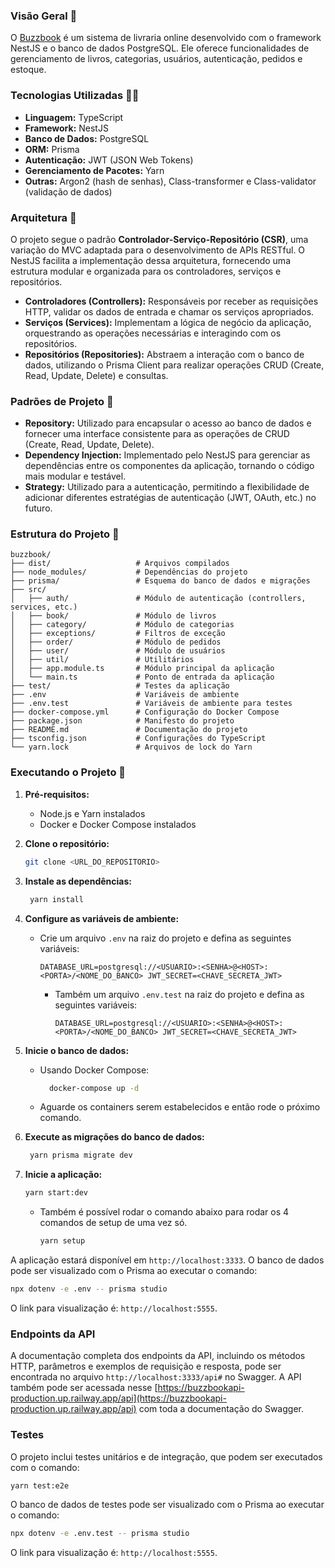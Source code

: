 ### Visão Geral :eyes:

O [Buzzbook](https://buzzbookapi-production.up.railway.app/api) é um sistema de livraria online desenvolvido com o framework NestJS e o banco de dados PostgreSQL. Ele oferece funcionalidades de gerenciamento de livros, categorias, usuários, autenticação, pedidos e estoque. 

### Tecnologias Utilizadas :woman_technologist:

- **Linguagem:** TypeScript
- **Framework:** NestJS
- **Banco de Dados:** PostgreSQL
- **ORM:** Prisma
- **Autenticação:** JWT (JSON Web Tokens)
- **Gerenciamento de Pacotes:** Yarn
- **Outras:** Argon2 (hash de senhas), Class-transformer e Class-validator (validação de dados)

### Arquitetura :triangular_ruler:

O projeto segue o padrão **Controlador-Serviço-Repositório (CSR)**, uma variação do MVC adaptada para o desenvolvimento de APIs RESTful. O NestJS facilita a implementação dessa arquitetura, fornecendo uma estrutura modular e organizada para os controladores, serviços e repositórios.

- **Controladores (Controllers):** Responsáveis por receber as requisições HTTP, validar os dados de entrada e chamar os serviços apropriados.
- **Serviços (Services):** Implementam a lógica de negócio da aplicação, orquestrando as operações necessárias e interagindo com os repositórios.
- **Repositórios (Repositories):** Abstraem a interação com o banco de dados, utilizando o Prisma Client para realizar operações CRUD (Create, Read, Update, Delete) e consultas.

### Padrões de Projeto :straight_ruler:

- **Repository:** Utilizado para encapsular o acesso ao banco de dados e fornecer uma interface consistente para as operações de CRUD (Create, Read, Update, Delete).
- **Dependency Injection:** Implementado pelo NestJS para gerenciar as dependências entre os componentes da aplicação, tornando o código mais modular e testável.
- **Strategy:** Utilizado para a autenticação, permitindo a flexibilidade de adicionar diferentes estratégias de autenticação (JWT, OAuth, etc.) no futuro.

### Estrutura do Projeto :construction:
`````
buzzbook/
├── dist/                   # Arquivos compilados
├── node_modules/           # Dependências do projeto
├── prisma/                 # Esquema do banco de dados e migrações
├── src/
│   ├── auth/               # Módulo de autenticação (controllers, services, etc.)
│   ├── book/               # Módulo de livros
│   ├── category/           # Módulo de categorias
│   ├── exceptions/         # Filtros de exceção
│   ├── order/              # Módulo de pedidos
│   ├── user/               # Módulo de usuários
│   ├── util/               # Utilitários
│   ├── app.module.ts       # Módulo principal da aplicação
│   └── main.ts             # Ponto de entrada da aplicação
├── test/                   # Testes da aplicação
├── .env                    # Variáveis de ambiente
├── .env.test               # Variáveis de ambiente para testes
├── docker-compose.yml      # Configuração do Docker Compose
├── package.json            # Manifesto do projeto
├── README.md               # Documentação do projeto
├── tsconfig.json           # Configurações do TypeScript
└── yarn.lock               # Arquivos de lock do Yarn
`````
### **Executando o Projeto** :traffic_light:

1. **Pré-requisitos:**
    - Node.js e Yarn instalados
    - Docker e Docker Compose instalados
2. **Clone o repositório:**
    

    
    ```bash
   git clone <URL_DO_REPOSITORIO>
    ```
    
4. **Instale as dependências:**

   ```bash
    yarn install
   ```
    
6. **Configure as variáveis de ambiente:**
    - Crie um arquivo `.env` na raiz do projeto e defina as seguintes variáveis:
        
        `DATABASE_URL=postgresql://<USUARIO>:<SENHA>@<HOST>:<PORTA>/<NOME_DO_BANCO>
        JWT_SECRET=<CHAVE_SECRETA_JWT>`
      - Também um arquivo `.env.test` na raiz do projeto e defina as seguintes variáveis:
        
        `DATABASE_URL=postgresql://<USUARIO>:<SENHA>@<HOST>:<PORTA>/<NOME_DO_BANCO>
        JWT_SECRET=<CHAVE_SECRETA_JWT>`
        
7. **Inicie o banco de dados:**
    - Usando Docker Compose:
        
      ```bash
        docker-compose up -d
      ```
   - Aguarde os containers serem estabelecidos e então rode o próximo comando.

8. **Execute as migrações do banco de dados:**
    
   ```bash
    yarn prisma migrate dev
   ```
    
10. **Inicie a aplicação:**
    
    ```bash
    yarn start:dev
    ```
    - Também é possível rodar o comando abaixo para rodar os 4 comandos de setup de uma vez só.
      ```bash
      yarn setup
      ```    

A aplicação estará disponível em `http://localhost:3333`. O banco de dados pode ser visualizado com o Prisma ao executar o comando: 
   ```bash
npx dotenv -e .env -- prisma studio
```

O link para visualização é: `http://localhost:5555`.

### **Endpoints da API**

A documentação completa dos endpoints da API, incluindo os métodos HTTP, parâmetros e exemplos de requisição e resposta, pode ser encontrada no arquivo `http://localhost:3333/api#` no Swagger. A API também pode ser acessada nesse [https://buzzbookapi-production.up.railway.app/api](https://buzzbookapi-production.up.railway.app/api) com toda a documentação do Swagger.

### **Testes**

O projeto inclui testes unitários e de integração, que podem ser executados com o comando:

```bash
yarn test:e2e
```

O banco de dados de testes pode ser visualizado com o Prisma ao executar o comando:

   ```bash
npx dotenv -e .env.test -- prisma studio
```

O link para visualização é: `http://localhost:5555`.
